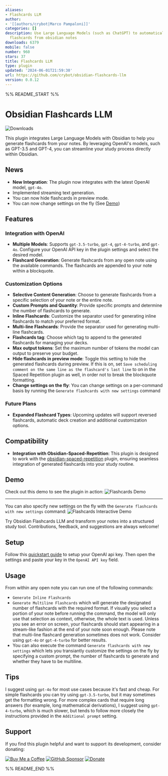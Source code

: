 ```yaml
---
aliases:
- Flashcards LLM
author:
- '[[authors/crybot|Marco Pampaloni]]'
categories: []
description: Use Large Language Models (such as ChatGPT) to automatically generate
  flashcards from obsidian notes
downloads: 6379
mobile: false
number: 960
stars: 37
title: Flashcards LLM
type: plugin
updated: '2024-06-01T21:59:30'
url: https://github.com/crybot/obsidian-flashcards-llm
version: 0.0.12
---
```


%% README_START %%

# Obsidian Flashcards LLM
![Downloads](https://img.shields.io/github/downloads/crybot/obsidian-flashcards-llm/total?style=for-the-badge)

This plugin integrates Large Language Models with Obsidian to help you generate flashcards from your notes. By leveraging OpenAI's models, such as GPT-3.5 and GPT-4, you can streamline your study process directly within Obsidian.

## News
- **New Integration**: The plugin now integrates with the latest OpenAI model, `gpt-4o`.
- Implemented streaming text generation.
- You can now hide flashcards in preview mode.
- You can now change settings on the fly (See [Demo](#demo))

## Features

### Integration with OpenAI
- **Multiple Models**: Supports `gpt-3.5-turbo`, `gpt-4`, `gpt-4-turbo`, and `gpt-4o`. Configure your OpenAI API key in the plugin settings and select the desired model.
- **Flashcard Generation**: Generate flashcards from any open note using the available commands. The flashcards are appended to your note within a blockquote.

### Customization Options
- **Selective Content Generation**: Choose to generate flashcards from a specific selection of your note or the entire note.
- **Custom Prompts and Quantity**: Provide specific prompts and determine the number of flashcards to generate.
- **Inline Flashcards**: Customize the separator used for generating inline flashcards to match your preferred format.
- **Multi-line Flashcards**: Provide the separator used for generating multi-line flashcards.
- **Flashcards tag**: Choose which tag to append to the generated flashcards for managing your decks.
- **Max output tokens**: Set the maximum number of tokens the model can output to preserve your budget.
- **Hide flashcards in preview mode**: Toggle this setting to hide the generated flashcards during preview.
	If this is on, set `Save scheduling comment on the same line as the flashcard's last line` to on in
	the Spaced Repetition plugin as well, in order not to break the blockquote formatting.
- **Change settings on the fly**: You can change settings on a per-command basis by running the `Generate flashcards with new settings` command

### Future Plans
- **Expanded Flashcard Types**: Upcoming updates will support reversed flashcards, automatic deck creation and additional customization options.

## Compatibility
- **Integration with Obsidian-Spaced-Repetition**: This plugin is designed to work with the [obsidian-spaced-repetition](https://github.com/st3v3nmw/obsidian-spaced-repetition) plugin, ensuring seamless integration of generated flashcards into your study routine.

## Demo
Check out this demo to see the plugin in action:
![Flashcards Demo](https://github.com/crybot/obsidian-flashcards-llm/blob/master/docs/flashcards.gif)

---

You can also specify new settings on the fly with the `Generate flashcards with new settings` command:
![Flashcards Interactive Demo](https://github.com/crybot/obsidian-flashcards-llm/blob/master/docs/flashcards-interactive.gif)

Try Obsidian Flashcards LLM and transform your notes into a structured study tool. Contributions, feedback, and suggestions are always welcome!

## Setup
Follow this [quickstart guide](https://platform.openai.com/docs/quickstart) to setup your OpenAI api key.
Then open the settings and paste your key in the `OpenAI API key` field.

## Usage
From within any open note you can run one of the following commands:
- `Generate Inline Flashcards`
- `Generate Multiline Flashcards`
which will generate the designated number of flashcards with the required format.
If visually you select a portion of your note before running the command, the
model will only use that selection as context, otherwise, the whole text is used.
Unless you see an error on screen, your flashcards should start appearing in a stream-like fashion
at the end of your note soon enough.
Please note that multi-line flashcard generation sometimes does not work. Consider
using `gpt-4o` or `gpt-4-turbo` for better results.
- You can also execute the command `Generate flashcards with new settings` which lets
you transiantly customize the settings on the fly by specifying a custom prompt,
the number of flashcards to generate and whether they have to be multiline.


## Tips
I suggest using `gpt-4o` for most use cases because it's fast and cheap. For
simple flashcards you can try using `gpt-3.5-turbo`, but it may sometimes get the formatting wrong.
For more complex cards that require long answers (for example, long mathematical derivations),
I suggest using `gpt-4-turbo`, which is much slower, but tends to follow more closely
the instructions provided in the `Additional prompt` setting.


## Support
If you find this plugin helpful and want to support its development, consider donating:

[![Buy Me a Coffee](https://img.shields.io/badge/Buy%20Me%20a%20Coffee-FFDD00?style=for-the-badge&logo=buy-me-a-coffee&logoColor=black)](https://bmc.link/crybot)
[![GitHub Sponsor](https://img.shields.io/badge/GitHub%20Sponsor-171515?style=for-the-badge&logo=github&logoColor=white)](https://github.com/sponsors/crybot)
[![Donate](https://img.shields.io/badge/Donate-PayPal-blue.svg)](https://paypal.me/crybot?country.x=IT&locale.x=it_IT)


%% README_END %%